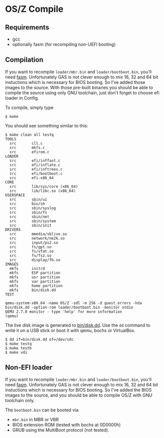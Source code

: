 OS/Z Compile
============

Requirements
------------

- gcc
- optionally fasm (for recompiling non-UEFI booting)

Compilation
-----------

If you want to recompile `loader/mbr.bin` and `loader/bootboot.bin`, you'll need [fasm](http://flatassembler.net).
Unfortunately GAS is not clever enough to mix 16, 32 and 64 bit instuctions which is necessary for BIOS booting. So
I've added those images to the source. With those pre-built binaries you should be able to compile the source using
only GNU toolchain, just don't forget to choose efi loader in Config.

To compile, simply type

```shell
$ make
```

You should see something similar to this:

```
$ make clean all testq
TOOLS
  src		cll.c
  src		mkfs.c
  src		efirom.c
LOADER
  src		efi/inffast.c
  src		efi/inflate.c
  src		efi/inftrees.c
  src		efi/bootboot.c
  src		efi-x86_64
CORE
  src		lib/sys/core (x86_64)
  src		lib/libc.so (x86_64)
USERSPACE
  src		sbin/ui
  src		bin/sh
  src		sbin/syslog
  src		sbin/fs
  src		sbin/net
  src		sbin/system
  src		sbin/init
DRIVERS
  src		mmedia/sblive.so
  src		network/ne2k.so
  src		input/ps2.so
  src		fs/gpt.so
  src		fs/vfat.so
  src		fs/fsz.so
  src		display/fb.so
IMAGES
  mkfs		initrd
  mkfs		ESP partition
  mkfs		usr partition
  mkfs		var partition
  mkfs		home partition
  mkfs		bin/disk.dd
TEST

qemu-system-x86_64 -name OS/Z -sdl -m 256 -d guest_errors -hda bin/disk.dd -option-rom loader/bootboot.bin -monitor stdio
QEMU 2.7.0 monitor - type 'help' for more information
(qemu)
```

The live disk image is generated to [bin/disk.dd](https://github.com/bztsrc/osz/blob/master/bin/disk.dd?raw=true). Use the
`dd` command to write it on a USB stick or boot it with qemu,
bochs or VirtualBox.

```
$ dd if=bin/disk.dd of=/dev/sdc
$ make testq
$ make testb
$ make vdi
```

Non-EFI loader
--------------

If you want to recompile `loader/mbr.bin` and `loader/bootboot.bin`, you'll need [fasm](http://flatassembler.net).
Unfortunately GAS is not clever enough to mix 16, 32 and 64 bit instuctions which is necessary for BIOS booting. So
I've added the BIOS images to the source, and you should be able to compile OS/Z with GNU toolchain only.

The `bootboot.bin` can be booted via 
 - `mbr.bin` in MBR or VBR
 - BIOS extension ROM (tested with bochs at 0D0000h)
 - GRUB using the MultiBoot protocol (not tested).
